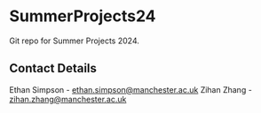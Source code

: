 # SummerProjects24

Git repo for Summer Projects 2024.

## Contact Details

Ethan Simpson - ethan.simpson@manchester.ac.uk
Zihan Zhang -  [zihan.zhang@manchester.ac.uk](mailto:zihan.zhang@manchester.ac.uk)
